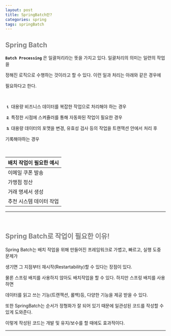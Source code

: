 ```yaml
---
layout: post
title: SpringBatch란?
categories: spring
tags: springBatch
---
```


## <span style="color:gray">Spring Batch</span>

**`Batch Processing`** 은 일괄처리라는 뜻을 가지고 있다. 일괄처리의 의미는 일련의 작업을 

정해진 로직으로 수행하는 것이라고 할 수 있다. 이런 일과 처리는 아래와 같은 경우에

필요하다고 한다.

<br>

**⒈** 대용량 비즈니스 데이터를 복잡한 작업으로 처리해야 하는 경우

**⒉** 특정한 시점에 스켜쥴러를 통해 자동화된 작업이 필요한 경우

**⒊** 대용량 데이터의 포맷을 변경, 유효성 검사 등의 작업을 트랜잭션 안에서 처리 후

기록해야하는 경우

<br>

|배치 작업이 필요한 예시|
|-----------------------|
|이메일 쿠폰 발송|
|가맹점 정산|
|거래 명세서 생성|
|추천 시스템 데이터 작업|

---

<br>

## <span style="color:gray">Spring Batch로 작업이 필요한 이유!</span>

Spring Batch는 배치 작업을 위해 만들어진 프레임워크로 가볍고, 빠르고, 실행 도중 문제가

생기면 그 지점부터 재시작(Restartability)할 수 있다는 장점이 있다.

물론 스프링 배치를 사용하지 않아도 배치작업을 할 수 있다. 하지만 스프링 배치를 사용하면

데이터를 읽고 쓰는 기능(트랜잭션, 롤백)등, 다양한 기능을 제공 받을 수 있다.

또한 SpringBatch는 순서가 정형화가 잘 되어 있기 때문에 일관성된 코드를 작성할 수 있게 도와준다.

이렇게 작성된 코드는 개발 및 유지/보수를 할 때에도 효과적이다.

---